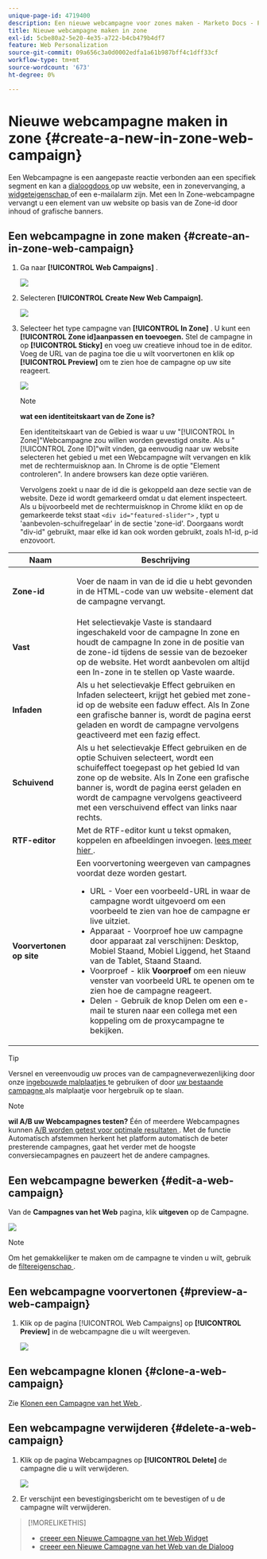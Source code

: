 ```yaml
---
unique-page-id: 4719400
description: Een nieuwe webcampagne voor zones maken - Marketo Docs - Productdocumentatie
title: Nieuwe webcampagne maken in zone
exl-id: 5cbe80a2-5e20-4e35-a722-b4cb479b4df7
feature: Web Personalization
source-git-commit: 09a656c3a0d0002edfa1a61b987bff4c1dff33cf
workflow-type: tm+mt
source-wordcount: '673'
ht-degree: 0%

---
```


# Nieuwe webcampagne maken in zone {#create-a-new-in-zone-web-campaign}

Een Webcampagne is een aangepaste reactie verbonden aan een specifiek segment en kan a [ dialoogdoos ](/help/marketo/product-docs/web-personalization/working-with-web-campaigns/create-a-new-dialog-web-campaign.md) op uw website, een in zonevervanging, a [ widgeteigenschap ](/help/marketo/product-docs/web-personalization/working-with-web-campaigns/create-a-new-widget-web-campaign.md) of een e-mailalarm zijn. Met een In Zone-webcampagne vervangt u een element van uw website op basis van de Zone-id door inhoud of grafische banners.

## Een webcampagne in zone maken {#create-an-in-zone-web-campaign}

1. Ga naar **[!UICONTROL Web Campaigns]** .

   ![](assets/image2016-8-18-15-3a54-3a21.png)

1. Selecteren **[!UICONTROL Create New Web Campaign].**

   ![](assets/create-new-web-campaign-hand.png)

1. Selecteer het type campagne van **[!UICONTROL In Zone]** . U kunt een **[!UICONTROL Zone id]aanpassen en toevoegen.** Stel de campagne in op **[!UICONTROL Sticky]** en voeg uw creatieve inhoud toe in de editor. Voeg de URL van de pagina toe die u wilt voorvertonen en klik op **[!UICONTROL Preview]** om te zien hoe de campagne op uw site reageert.

   ![](assets/new-3-1.png)

   >[!NOTE]
   >
   >**wat een identiteitskaart van de Zone is?**
   >
   >Een identiteitskaart van de Gebied is waar u uw &quot;[!UICONTROL In Zone]&quot;Webcampagne zou willen worden gevestigd onsite. Als u &quot;[!UICONTROL Zone ID]&quot;wilt vinden, ga eenvoudig naar uw website selecteren het gebied u met een Webcampagne wilt vervangen en klik met de rechtermuisknop aan. In Chrome is de optie &quot;Element controleren&quot;. In andere browsers kan deze optie variëren.
   >
   >Vervolgens zoekt u naar de id die is gekoppeld aan deze sectie van de website. Deze id wordt gemarkeerd omdat u dat element inspecteert. Als u bijvoorbeeld met de rechtermuisknop in Chrome klikt en op de gemarkeerde tekst staat `<div id="featured-slider">` , typt u &#39;aanbevolen-schuifregelaar&#39; in de sectie &#39;zone-id&#39;. Doorgaans wordt &quot;div-id&quot; gebruikt, maar elke id kan ook worden gebruikt, zoals h1-id, p-id enzovoort.

<table>
 <thead>
  <tr>
   <th colspan="1" rowspan="1">Naam</th>
   <th colspan="1" rowspan="1">Beschrijving</th>
  </tr>
 </thead>
 <tbody>
  <tr>
   <td colspan="1" rowspan="1"><strong> Zone-id </strong></td>
   <td colspan="1" rowspan="1"><p>Voer de naam in van de id die u hebt gevonden in de HTML-code van uw website-element dat de campagne vervangt.</p></td>
  </tr>
  <tr>
   <td colspan="1" rowspan="1"><p><strong> Vast </strong></p></td>
   <td colspan="1" rowspan="1">Het selectievakje Vaste is standaard ingeschakeld voor de campagne In zone en houdt de campagne In zone in de positie van de zone-id tijdens de sessie van de bezoeker op de website. Het wordt aanbevolen om altijd een In-zone in te stellen op Vaste waarde.</td>
  </tr>
  <tr>
   <td colspan="1" rowspan="1"><p><strong> Infaden </strong> </p></td>
   <td colspan="1" rowspan="1">Als u het selectievakje Effect gebruiken en Infaden selecteert, krijgt het gebied met zone-id op de website een faduw effect. Als In Zone een grafische banner is, wordt de pagina eerst geladen en wordt de campagne vervolgens geactiveerd met een fazig effect.</td>
  </tr>
  <tr>
   <td colspan="1"><strong>Schuivend</strong></td>
   <td colspan="1">Als u het selectievakje Effect gebruiken en de optie Schuiven selecteert, wordt een schuifeffect toegepast op het gebied Id van zone op de website. Als In Zone een grafische banner is, wordt de pagina eerst geladen en wordt de campagne vervolgens geactiveerd met een verschuivend effect van links naar rechts.</td>
  </tr>
  <tr>
   <td colspan="1"><strong> RTF-editor  </strong></td>
   <td colspan="1">Met de RTF-editor kunt u tekst opmaken, koppelen en afbeeldingen invoegen. <a href="/help/marketo/product-docs/web-personalization/working-with-web-campaigns/using-the-web-personalization-rich-text-editor.md"> lees meer hier </a>.</td>
  </tr>
  <tr>
   <td colspan="1"><strong> Voorvertonen op site   </strong></td>
   <td colspan="1">Een voorvertoning weergeven van campagnes voordat deze worden gestart. <br>
    <ul>
     <li> URL - Voer een voorbeeld-URL in waar de campagne wordt uitgevoerd om een voorbeeld te zien van hoe de campagne er live uitziet.</li>
     <li>Apparaat - Voorproef hoe uw campagne door apparaat zal verschijnen: Desktop, Mobiel Staand, Mobiel Liggend, het Staand van de Tablet, Staand Staand.</li>
     <li> Voorproef - klik <strong> Voorproef </strong> om een nieuw venster van voorbeeld URL te openen om te zien hoe de campagne reageert.</li>
     <li> Delen - Gebruik de knop Delen om een e-mail te sturen naar een collega met een koppeling om de proxycampagne te bekijken.</li>
    </ul></td>
  </tr>
 </tbody>
</table>

>[!TIP]
>
>Versnel en vereenvoudig uw proces van de campagneverwezenlijking door onze [ ingebouwde malplaatjes ](/help/marketo/product-docs/web-personalization/using-templates/using-templates-to-create-web-campaigns.md) te gebruiken of door [ uw bestaande campagne ](/help/marketo/product-docs/web-personalization/using-templates/using-templates-to-create-web-campaigns.md) als malplaatje voor hergebruik op te slaan.

>[!NOTE]
>
>**wil A/B uw Webcampagnes testen?** Één of meerdere Webcampagnes kunnen [ A/B worden getest voor optimale resultaten ](/help/marketo/product-docs/web-personalization/working-with-web-campaigns/ab-test-your-web-campaign.md). Met de functie Automatisch afstemmen herkent het platform automatisch de beter presterende campagnes, gaat het verder met de hoogste conversiecampagnes en pauzeert het de andere campagnes.

## Een webcampagne bewerken {#edit-a-web-campaign}

Van de **Campagnes van het Web** pagina, klik **uitgeven** op de Campagne.

![](assets/in-zone-web-campaign-edit.png)

>[!NOTE]
>
>Om het gemakkelijker te maken om de campagne te vinden u wilt, gebruik de [ filtereigenschap ](/help/marketo/product-docs/web-personalization/working-with-web-campaigns/filter-web-campaigns.md).

## Een webcampagne voorvertonen {#preview-a-web-campaign}

1. Klik op de pagina [!UICONTROL Web Campaigns] op **[!UICONTROL Preview]** in de webcampagne die u wilt weergeven.

   ![](assets/in-zone-web-campaign-preview.png)

## Een webcampagne klonen {#clone-a-web-campaign}

Zie [ Klonen een Campagne van het Web ](/help/marketo/product-docs/web-personalization/working-with-web-campaigns/clone-a-web-campaign.md).

## Een webcampagne verwijderen {#delete-a-web-campaign}

1. Klik op de pagina Webcampagnes op **[!UICONTROL Delete]** de campagne die u wilt verwijderen.

   ![](assets/in-zone-web-campaign-delete.png)

1. Er verschijnt een bevestigingsbericht om te bevestigen of u de campagne wilt verwijderen.

>[!MORELIKETHIS]
>
>* [ creeer een Nieuwe Campagne van het Web Widget ](/help/marketo/product-docs/web-personalization/working-with-web-campaigns/create-a-new-widget-web-campaign.md)
>* [ creeer een Nieuwe Campagne van het Web van de Dialoog ](/help/marketo/product-docs/web-personalization/working-with-web-campaigns/create-a-new-dialog-web-campaign.md)
